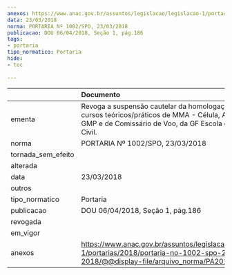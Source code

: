```yaml
---
anexos: https://www.anac.gov.br/assuntos/legislacao/legislacao-1/portarias/2018/portaria-no-1002-spo-23-03-2018/@@display-file/arquivo_norma/PA2018-1002.pdf
data: 23/03/2018
norma: PORTARIA Nº 1002/SPO, 23/03/2018
publicacao: DOU 06/04/2018, Seção 1, pág.186
tags:
- portaria
tipo_normatico: Portaria
hide: 
- toc 
 
---
```


|                    | Documento                                                                                                                                                      |
|:-------------------|:---------------------------------------------------------------------------------------------------------------------------------------------------------------|
| ementa             | Revoga a suspensão cautelar da homologação dos cursos teóricos/práticos de MMA - Célula, Aviônicos, GMP e de Comissário de Voo, da GF Escola de Aviação Civil. |
| norma              | PORTARIA Nº 1002/SPO, 23/03/2018                                                                                                                               |
| tornada_sem_efeito |                                                                                                                                                                |
| alterada           |                                                                                                                                                                |
| data               | 23/03/2018                                                                                                                                                     |
| outros             |                                                                                                                                                                |
| tipo_normatico     | Portaria                                                                                                                                                       |
| publicacao         | DOU 06/04/2018, Seção 1, pág.186                                                                                                                               |
| revogada           |                                                                                                                                                                |
| em_vigor           |                                                                                                                                                                |
| anexos             | https://www.anac.gov.br/assuntos/legislacao/legislacao-1/portarias/2018/portaria-no-1002-spo-23-03-2018/@@display-file/arquivo_norma/PA2018-1002.pdf           |